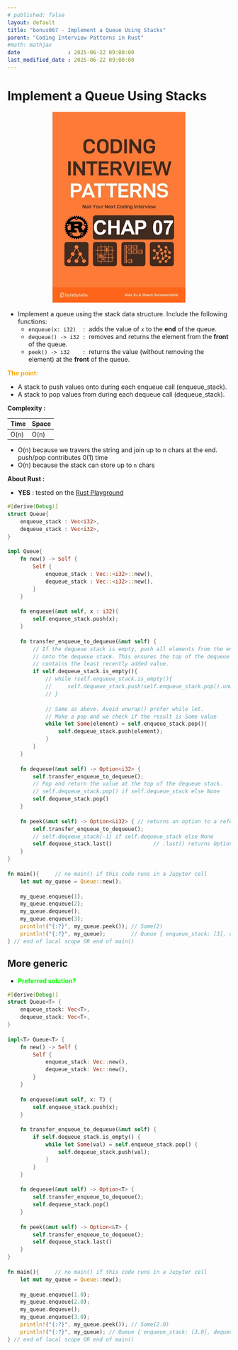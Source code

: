 ```yaml
---
# published: false
layout: default
title: "bonus067 - Implement a Queue Using Stacks"
parent: "Coding Interview Patterns in Rust"
#math: mathjax
date               : 2025-06-22 09:00:00
last_modified_date : 2025-06-22 09:00:00
---
```


# Implement a Queue Using Stacks

<div align="center">
<img src="../assets/chap_07.webp" alt="" width="300" loading="lazy"/>
</div>

* Implement a queue using the stack data structure. Include the following functions:
    * ``enqueue(x: i32)  : ``adds the value of ``x`` to the **end** of the queue.
    * ``dequeue() -> i32 : ``removes and returns the element from the **front** of the queue.
    * ``peek() -> i32    : ``returns the value (without removing the element) at the **front** of the queue.


<span style="color:orange"><b>The point:</b></span>

* A stack to push values onto during each enqueue call (enqueue_stack).
* A stack to pop values from during each dequeue call (dequeue_stack).

**Complexity :**

| Time | Space |
|------|-------|
| O(n) | O(n)  |

* O(n) because we travers the string and join up to n chars at the end. push/pop contributes 0(1) time
* O(n) because the stack can store up to ``n`` chars 

**About Rust :**
* **YES** : tested on the [Rust Playground](https://play.rust-lang.org/)

<!-- 
<span style="color:red"><b>TODO : </b></span> 
* Add comments in the source code        
 -->

<!-- * <span style="color:lime"><b>Preferred solution?</b></span>      -->



```rust
#[derive(Debug)]
struct Queue{
    enqueue_stack : Vec<i32>,
    dequeue_stack : Vec<i32>,
}

impl Queue{
    fn new() -> Self {
        Self {
            enqueue_stack : Vec::<i32>::new(),
            dequeue_stack : Vec::<i32>::new(),
        }
    }

    fn enqueue(&mut self, x : i32){
        self.enqueue_stack.push(x);
    }

    fn transfer_enqueue_to_dequeue(&mut self) {
        // If the dequeue stack is empty, push all elements from the enqueue stack
        // onto the dequeue stack. This ensures the top of the dequeue stack
        // contains the least recently added value.
        if self.dequeue_stack.is_empty(){
            // while !self.enqueue_stack.is_empty(){
            //     self.dequeue_stack.push(self.enqueue_stack.pop().unwrap());
            // }
            
            // Same as above. Avoid unwrap() prefer while let. 
            // Make a pop and we check if the result is Some value
            while let Some(element) = self.enqueue_stack.pop(){
                self.dequeue_stack.push(element);
            }
        }
    }

    fn dequeue(&mut self) -> Option<i32> {
        self.transfer_enqueue_to_dequeue();
        // Pop and return the value at the top of the dequeue stack.
        // self.dequeue_stack.pop() if self.dequeue_stack else None
        self.dequeue_stack.pop()
    }

    fn peek(&mut self) -> Option<&i32> { // returns an option to a reference
        self.transfer_enqueue_to_dequeue();
        // self.dequeue_stack[-1] if self.dequeue_stack else None
        self.dequeue_stack.last()             // .last() returns Option<&T>
    }
}

fn main(){     // no main() if this code runs in a Jupyter cell 
    let mut my_queue = Queue::new();
    
    my_queue.enqueue(1);
    my_queue.enqueue(2);
    my_queue.dequeue();
    my_queue.enqueue(3);
    println!("{:?}", my_queue.peek()); // Some(2)
    println!("{:?}", my_queue);        // Queue { enqueue_stack: [3], dequeue_stack: [2] }
} // end of local scope OR end of main()       

```

## More generic

* <span style="color:lime"><b>Preferred solution?</b></span> 


```rust
#[derive(Debug)]
struct Queue<T> {
    enqueue_stack: Vec<T>,
    dequeue_stack: Vec<T>,
}

impl<T> Queue<T> {
    fn new() -> Self {
        Self {
            enqueue_stack: Vec::new(),
            dequeue_stack: Vec::new(),
        }
    }

    fn enqueue(&mut self, x: T) {
        self.enqueue_stack.push(x);
    }

    fn transfer_enqueue_to_dequeue(&mut self) {
        if self.dequeue_stack.is_empty() {
            while let Some(val) = self.enqueue_stack.pop() {
                self.dequeue_stack.push(val);
            }
        }
    }

    fn dequeue(&mut self) -> Option<T> {
        self.transfer_enqueue_to_dequeue();
        self.dequeue_stack.pop()
    }

    fn peek(&mut self) -> Option<&T> {
        self.transfer_enqueue_to_dequeue();
        self.dequeue_stack.last()
    }
}

fn main(){     // no main() if this code runs in a Jupyter cell 
    let mut my_queue = Queue::new();
    
    my_queue.enqueue(1.0);
    my_queue.enqueue(2.0);
    my_queue.dequeue();
    my_queue.enqueue(3.0);
    println!("{:?}", my_queue.peek()); // Some(2.0)
    println!("{:?}", my_queue); // Queue { enqueue_stack: [3.0], dequeue_stack: [2.0] }
} // end of local scope OR end of main()       


```
